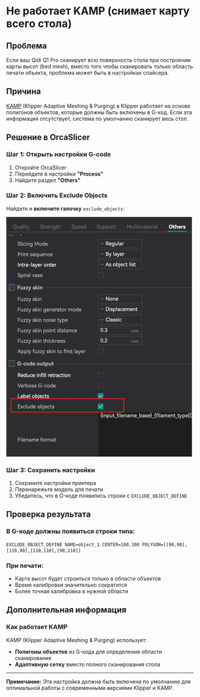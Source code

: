 # Не работает KAMP (снимает карту всего стола)

## Проблема

Если ваш Qidi Q1 Pro сканирует всю поверхность стола при построении карты высот (bed mesh), вместо того чтобы сканировать только область печати объекта, проблема может быть в настройках слайсера.

## Причина

[KAMP](https://github.com/kyleisah/Klipper-Adaptive-Meshing-Purging) (Klipper Adaptive Meshing & Purging) в Klipper работает на основе полигонов объектов, которые должны быть включены в G-код. Если эта информация отсутствует, система по умолчанию сканирует весь стол.

## Решение в OrcaSlicer

### Шаг 1: Открыть настройки G-code

1. Откройте OrcaSlicer
2. Перейдите в настройки **"Process"**
3. Найдите раздел **"Others"**

### Шаг 2: Включить Exclude Objects

Найдите и **включите галочку** `exclude_objects`:

![Exclude Objects Setting](/docs/images/exclude-object.png)


### Шаг 3: Сохранить настройки

1. Сохраните настройки принтера
2. Перенарежьте модель для печати
3. Убедитесь, что в G-коде появились строки с `EXCLUDE_OBJECT_DEFINE`

## Проверка результата

### В G-коде должны появиться строки типа:

```gcode
EXCLUDE_OBJECT_DEFINE NAME=object_1 CENTER=100,100 POLYGON=[[90,90],[110,90],[110,110],[90,110]]
```

### При печати:

- Карта высот будет строиться только в области объектов
- Время калибровки значительно сократится
- Более точная калибровка в нужной области

## Дополнительная информация

### Как работает KAMP

KAMP (Klipper Adaptive Meshing & Purging) использует:
- **Полигоны объектов** из G-кода для определения области сканирования
- **Адаптивную сетку** вместо полного сканирования стола



---

**Примечание:** Эта настройка должна быть включена по умолчанию для оптимальной работы с современными версиями Klipper и KAMP.
